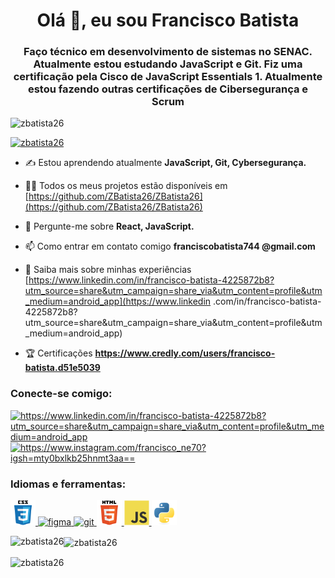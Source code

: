 <h1 align="center">Olá 👋, eu sou Francisco Batista</h1>
<h3 align="center">Faço técnico em desenvolvimento de sistemas no SENAC. Atualmente estou estudando JavaScript e Git. Fiz uma certificação pela Cisco de JavaScript Essentials 1. Atualmente estou fazendo outras certificações de Cibersegurança e Scrum</h3>

<p align="left"> <img src="https://komarev.com/ghpvc/?username=zbatista26&label =Perfil%20views&color=0e75b6&style=flat" alt="zbatista26" /> </p>

<p align="left"> <a href="https://github.com/ryo-ma/github-profile-trophy "><img src="https://github-profile-trophy.vercel.app/?username=zbatista26" alt="zbatista26" /></a> </p>

- ✍️ Estou aprendendo atualmente **JavaScript, Git, Cybersegurança.**

- 👨‍💻 Todos os meus projetos estão disponíveis em [https://github.com/ZBatista26/ZBatista26](https://github.com/ZBatista26/ZBatista26)

- 💬 Pergunte-me sobre **React, JavaScript.**

- 📫 Como entrar em contato comigo **franciscobatista744 @gmail.com**

- 📄 Saiba mais sobre minhas experiências [https://www.linkedin.com/in/francisco-batista-4225872b8?utm_source=share&utm_campaign=share_via&utm_content=profile&utm_medium=android_app](https://www.linkedin .com/in/francisco-batista-4225872b8?utm_source=share&utm_campaign=share_via&utm_content=profile&utm_medium=android_app)

- 🏆 Certificações **https://www.credly.com/users/francisco-batista.d51e5039**

<h3 align="left">Conecte-se comigo:</h3>
<p align="left">
<a href=" https://linkedin.com/in/https://www.linkedin.com/in/francisco-batista-4225872b8?utm_source=share&utm_campaign=share_via&utm_content=profile&utm_medium=android_app" target="blank"><img align="center " src="https://raw.githubusercontent.com/rahuldkjain/github-profile-readme-generator/master/src/images/icons/Social/linked-in-alt.svg" alt="https://www.linkedin.com/in/francisco-batista-4225872b8?utm_source=share&utm_campaign=share_via&utm_content=profile&utm_medium=android_app" height="30" width="40" /></a>
<a href ="https://instagram.com/https://www.instagram.com/francisco_ne70?igsh=mty0bxlkb25hnmt3aa==" target="blank"><img align="center" src="https://raw. githubusercontent.com/rahuldkjain/github-profile-readme-generator/master/src/images/icons/Social/instagram.svg" alt="https://www.instagram.com/francisco_ne70?igsh=mty0bxlkb25hnmt3aa==" altura ="30" width="40" /></a>
</p>

<h3 align="left">Idiomas e ferramentas:</h3>
<p align="left"> <a href="https://www.w3schools.com/css/" target="_blank" rel="noreferrer"> <img src="https://raw.githubusercontent.com/devicons/devicon/master/icons/css3/css3-original-wordmark.svg" alt="css3" width="40" height="40"/> </a> <a href="https://www.figma.com/" target="_blank" rel="noreferrer"> <img src="https://www.vectorlogo.zone/logos/figma/figma-icon.svg" alt="figma" width="40" height="40"/> </a> <a href="https://git-scm.com/" target="_blank" rel="noreferrer"> <img src="https://www.vectorlogo.zone/logos/git-scm/git-scm-icon.svg" alt="git" width="40" height="40"/> </a> <a href="https://www.w3.org/html/" target="_blank" rel="noreferrer"> <img src="https://raw.githubusercontent.com/devicons/devicon/master/icons/html5/html5-original-wordmark.svg" alt="html5" width="40" height="40"/> </a> <a href="https://developer.mozilla.org/en-US/docs/Web/JavaScript" target="_blank" rel="noreferrer"> <img src="https://raw.githubusercontent.com/devicons/devicon/master/icons/javascript/javascript-original.svg" alt="javascript" width="40" height="40"/> </a> <a href="https://www.python.org" target="_blank" rel="noreferrer"> <img src="https://raw.githubusercontent.com/devicons/devicon/master/icons/python/python-original.svg" alt="python" width="40" height="40"/> </a> </p>

<p><img align="left" src="https://github-readme-stats.vercel.app/api/top-langs?username=zbatista26&show_icons=true&locale=en&layout=compact" alt="zbatista26" /></p>

<p> <img align="center" src="https://github-readme-stats.vercel.app/api?username=zbatista26&show_icons=true&locale=en" alt="zbatista26" /></p>

<p><img align="center" src="https://github-readme-streak-stats.herokuapp.com/?user=zbatista26&" alt="zbatista26" /></p>
